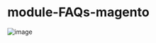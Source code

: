 # module-FAQs-magento
![image](https://user-images.githubusercontent.com/105309900/206912128-68ab560f-e1b5-4145-a41f-4c096436958d.png)
